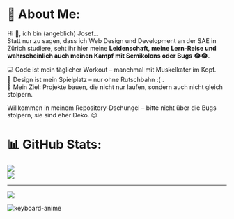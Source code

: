 # 💫 About Me:
Hi 👋, ich bin (angeblich) Josef…  
Statt nur zu sagen, dass ich Web Design und Development an der SAE in Zürich studiere, seht ihr hier meine **Leidenschaft, meine Lern-Reise und wahrscheinlich auch meinen Kampf mit Semikolons oder Bugs 😂😂**.  

💻 Code ist mein täglicher Workout – manchmal mit Muskelkater im Kopf.  
🎨 Design ist mein Spielplatz – nur ohne Rutschbahn :( .  
🚀 Mein Ziel: Projekte bauen, die nicht nur laufen, sondern auch nicht gleich stolpern.  

Willkommen in meinem Repository-Dschungel – bitte nicht über die Bugs stolpern, sie sind eher Deko. 😉


# 📊 GitHub Stats:

![](https://github-readme-streak-stats.herokuapp.com/?user=NasaboyZ&theme=dark&hide_border=false)<br/>
![](https://github-readme-stats.vercel.app/api/top-langs/?username=NasaboyZ&theme=dark&hide_border=false&include_all_commits=false&count_private=true&layout=compact)



---
[![](https://visitcount.itsvg.in/api?id=NasaboyZ&icon=0&color=0)](https://visitcount.itsvg.in)

![keyboard-anime](https://github.com/user-attachments/assets/58cf64ab-f3d3-4faa-93ba-e9f0d08f9fa0)




<!-- Proudly created with GPRM ( https://gprm.itsvg.in ) -->



